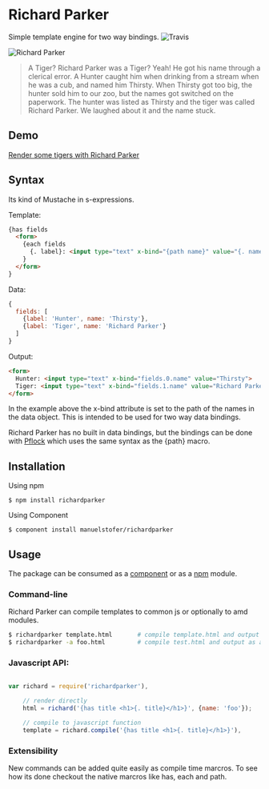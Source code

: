 # Richard Parker

Simple template engine for two way bindings.
![Travis](https://api.travis-ci.org/manuelstofer/richardparker.png)

![Richard Parker](https://github.com/manuelstofer/richardparker/raw/master/resources/richard-parker.jpg)

> A Tiger? Richard Parker was a Tiger?
> Yeah! He got his name through a clerical error. A Hunter caught him when drinking from a
> stream when he was a cub, and named him Thirsty. When Thirsty got too big, the hunter sold
> him to our zoo, but the names got switched on the paperwork. The hunter was listed as
> Thirsty and the tiger was called Richard Parker. We laughed about it and the name stuck.


## Demo

[Render some tigers with Richard Parker](http://manuelstofer.github.com/richardparker/)


## Syntax

Its kind of Mustache in s-expressions.

Template:

```HTML
{has fields
  <form>
    {each fields
      {. label}: <input type="text" x-bind="{path name}" value="{. name}">
    }
  </form>
}
```

Data:

```Javascript
{
  fields: [
    {label: 'Hunter', name: 'Thirsty'},
    {label: 'Tiger', name: 'Richard Parker'}
  ]
}
```

Output:

```HTML
<form>
  Hunter: <input type="text" x-bind="fields.0.name" value="Thirsty">
  Tiger: <input type="text" x-bind="fields.1.name" value="Richard Parker">
</form>
```

In the example above the x-bind attribute is set to the path of the names in
the data object. This is intended to be used for two way data bindings.

Richard Parker has no built in data bindings, but the bindings can be done
with [Pflock](http://github.com/manuelstofer/pflock) which uses the same
syntax as the {path} macro.

## Installation

Using npm

```
$ npm install richardparker
```

Using Component

```
$ component install manuelstofer/richardparker
```

## Usage

The package can be consumed as a [component](http://github.com/component/component) or as a
[npm](http://npmjs.org/) module.

### Command-line

Richard Parker can compile templates to common js or optionally to amd modules.

```bash
$ richardparker template.html       # compile template.html and output to stdout
$ richardparker -a foo.html         # compile test.html and output as amd module
```

### Javascript API:

```Javascript

var richard = require('richardparker'),

    // render directly
    html = richard('{has title <h1>{. title}</h1>}', {name: 'foo'});

    // compile to javascript function
    template = richard.compile('{has title <h1>{. title}</h1>}'),

```

### Extensibility

New commands can be added quite easily as compile time marcros. To see how its done
checkout the native marcros like has, each and path.



